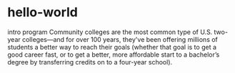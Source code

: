 # hello-world
intro program
Community colleges are the most common type of U.S. two-year colleges—and for over 100 years, they've been offering millions of students a better way to reach their goals (whether that goal is to get a good career fast, or to get a better, more affordable start to a bachelor’s degree by transferring credits on to a four-year school).
